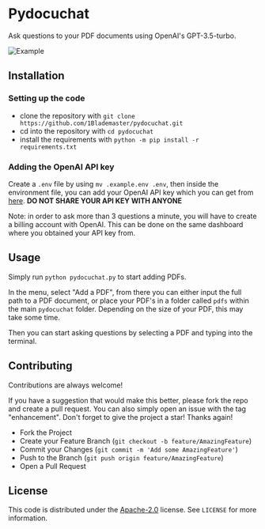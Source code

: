 # Pydocuchat

Ask questions to your PDF documents using OpenAI's GPT-3.5-turbo.

![Example](https://github.com/1Blademaster/pydocuchat/blob/main/example.gif?raw=true)

## Installation

### Setting up the code

- clone the repository with `git clone https://github.com/1Blademaster/pydocuchat.git`
- cd into the repository with `cd pydocuchat`
- install the requirements with `python -m pip install -r requirements.txt`

### Adding the OpenAI API key

Create a `.env` file by using `mv .example.env .env`, then inside the environment file, you can add your OpenAI API key which you can get from [here](https://platform.openai.com/account/api-keys). **DO NOT SHARE YOUR API KEY WITH ANYONE**

Note: in order to ask more than 3 questions a minute, you will have to create a billing account with OpenAI. This can be done on the same dashboard where you obtained your API key from.

## Usage

Simply run `python pydocuchat.py` to start adding PDFs.

In the menu, select "Add a PDF", from there you can either input the full path to a PDF document, or place your PDF's in a folder called `pdfs` within the main `pydocuchat` folder. Depending on the size of your PDF, this may take some time.

Then you can start asking questions by selecting a PDF and typing into the terminal.

## Contributing

Contributions are always welcome!

If you have a suggestion that would make this better, please fork the repo and create a pull request. You can also simply open an issue with the tag "enhancement". Don't forget to give the project a star! Thanks again!

- Fork the Project
- Create your Feature Branch (`git checkout -b feature/AmazingFeature`)
- Commit your Changes (`git commit -m 'Add some AmazingFeature'`)
- Push to the Branch (`git push origin feature/AmazingFeature`)
- Open a Pull Request

## License

This code is distributed under the [Apache-2.0](https://choosealicense.com/licenses/apache-2.0/) license. See `LICENSE` for more information.
